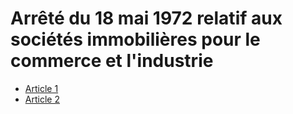 # Arrêté du 18 mai 1972 relatif aux sociétés immobilières pour le commerce et l'industrie

- [Article 1](article-1.md)
- [Article 2](article-2.md)
